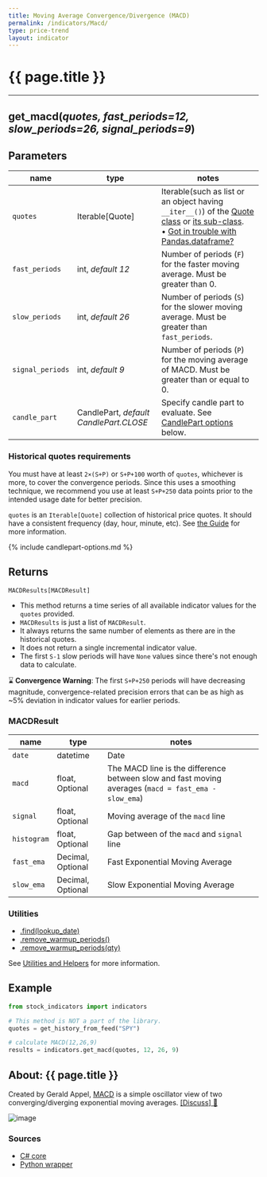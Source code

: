 ```yaml
---
title: Moving Average Convergence/Divergence (MACD)
permalink: /indicators/Macd/
type: price-trend
layout: indicator
---
```


# {{ page.title }}
<hr>

## **get_macd**(*quotes, fast_periods=12, slow_periods=26, signal_periods=9*)

## Parameters

| name | type | notes
| -- |-- |--
| `quotes` | Iterable[Quote] | Iterable(such as list or an object having `__iter__()`) of the [Quote class]({{site.baseurl}}/guide/#historical-quotes) or [its sub-class]({{site.baseurl}}/guide/#using-custom-quote-classes). <br><span class='qna-dataframe'> • [Got in trouble with Pandas.dataframe?]({{site.baseurl}}/guide/#using-pandasdataframe) </span>
| `fast_periods` | int, *default 12* | Number of periods (`F`) for the faster moving average.  Must be greater than 0.
| `slow_periods` | int, *default 26* | Number of periods (`S`) for the slower moving average.  Must be greater than `fast_periods`.
| `signal_periods` | int, *default 9* | Number of periods (`P`) for the moving average of MACD.  Must be greater than or equal to 0.
| `candle_part` | CandlePart, *default CandlePart.CLOSE* | Specify candle part to evaluate.  See [CandlePart options](#candlepart-options) below.

### Historical quotes requirements

You must have at least `2×(S+P)` or `S+P+100` worth of `quotes`, whichever is more, to cover the convergence periods.  Since this uses a smoothing technique, we recommend you use at least `S+P+250` data points prior to the intended usage date for better precision.

`quotes` is an `Iterable[Quote]` collection of historical price quotes.  It should have a consistent frequency (day, hour, minute, etc).  See [the Guide]({{site.baseurl}}/guide/#historical-quotes) for more information.

{% include candlepart-options.md %}

## Returns

```python
MACDResults[MACDResult]
```

- This method returns a time series of all available indicator values for the `quotes` provided.
- `MACDResults` is just a list of `MACDResult`.
- It always returns the same number of elements as there are in the historical quotes.
- It does not return a single incremental indicator value.
- The first `S-1` slow periods will have `None` values since there's not enough data to calculate.

:hourglass: **Convergence Warning**: The first `S+P+250` periods will have decreasing magnitude, convergence-related precision errors that can be as high as ~5% deviation in indicator values for earlier periods.

### MACDResult

| name | type | notes
| -- |-- |--
| `date` | datetime | Date
| `macd` | float, Optional | The MACD line is the difference between slow and fast moving averages (`macd = fast_ema - slow_ema`)
| `signal` | float, Optional | Moving average of the `macd` line
| `histogram` | float, Optional | Gap between of the `macd` and `signal` line
| `fast_ema` | Decimal, Optional | Fast Exponential Moving Average
| `slow_ema` | Decimal, Optional | Slow Exponential Moving Average

### Utilities

- [.find(lookup_date)]({{site.baseurl}}/utilities#find-indicator-result-by-date)
- [.remove_warmup_periods()]({{site.baseurl}}/utilities#remove-warmup-periods)
- [.remove_warmup_periods(qty)]({{site.baseurl}}/utilities#remove-warmup-periods)

See [Utilities and Helpers]({{site.baseurl}}/utilities#utilities-for-indicator-results) for more information.


## Example

```python
from stock_indicators import indicators

# This method is NOT a part of the library.
quotes = get_history_from_feed("SPY")

# calculate MACD(12,26,9)
results = indicators.get_macd(quotes, 12, 26, 9)
```

## About: {{ page.title }}

Created by Gerald Appel, [MACD](https://en.wikipedia.org/wiki/MACD) is a simple oscillator view of two converging/diverging exponential moving averages.
[[Discuss] :speech_balloon:]({{site.github.base_repository_url}}/discussions/248 "Community discussion about this indicator")

![image]({{site.charturl}}/Macd.png)

### Sources

- [C# core]({{site.base_sourceurl}}/m-r/Macd/Macd.cs)
- [Python wrapper]({{site.sourceurl}}/macd.py)
